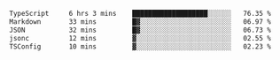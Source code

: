 <!--START_SECTION:waka-->

```txt
TypeScript     6 hrs 3 mins    ███████████████████░░░░░░   76.35 %
Markdown       33 mins         █▓░░░░░░░░░░░░░░░░░░░░░░░   06.97 %
JSON           32 mins         █▓░░░░░░░░░░░░░░░░░░░░░░░   06.73 %
jsonc          12 mins         ▓░░░░░░░░░░░░░░░░░░░░░░░░   02.55 %
TSConfig       10 mins         ▓░░░░░░░░░░░░░░░░░░░░░░░░   02.23 %
```

<!--END_SECTION:waka-->
